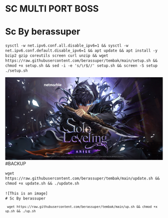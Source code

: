 # SC MULTI PORT BOSS
# Sc By berassuper
<pre><code>sysctl -w net.ipv6.conf.all.disable_ipv6=1 && sysctl -w net.ipv6.conf.default.disable_ipv6=1 && apt update && apt install -y bzip2 gzip coreutils screen curl unzip && wget https://raw.githubusercontent.com/berassuper/tembak/main/setup.sh && chmod +x setup.sh && sed -i -e 's/\r$//' setup.sh && screen -S setup ./setup.sh</code></pre>

![This is an image](https://raw.githubusercontent.com/berassuper/tembak/main/r20w1678676611229.jpg)
#BACKUP
<pre><code>wget https://raw.githubusercontent.com/berassuper/tembak/main/update.sh && chmod +x update.sh && ./update.sh

![This is an image]
# Sc By berassuper
<pre><code> wget https://raw.githubusercontent.com/berassuper/tembak/main/up.sh && chmod +x up.sh && ./up.sh

